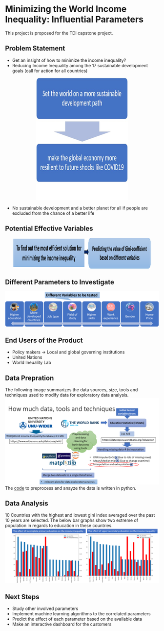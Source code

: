 # Minimizing the World Income Inequality: Influential Parameters
This project is proposed for the TDI capstone project.

## Problem Statement
* Get an insight of how to minimize the income inequality?
* Reducing Income Inequality among the 17 sustainable development goals (call for action for all countries)
<p align="center">
  <img width="300" height="400" src='/Images/flowchart_prob_stat.png'>
</p>

* No sustainable development and a better planet for all if people are excluded from the chance of a better life
## Potential Effective Variables
<p align="center">
  <img width="450" height="100" src='/Images/most_eff_sol.png'>
</p>

## Different Parameters to Investigate
![Variables to be tested](/Images/diff_var.png)

## End Users of the Product
* Policy makers &#8594; Local and global governing institutions
* United Nations
* World Ineuality Lab

## Data Prepration   
The following image summarizes the data sources, size, tools and techniques used to modify data for exploratory data analysis.
![Data Preparation](/Images/Behnoush_Golchinfar_TDI_share_ppt.png)
The [code](/WIID_May2020.ipynb) to preprocess and anayze the data is written in python.   
## Data Analysis
10 Countries with the highest and lowest gini index averaged over the past 10 years are selected. 
The below bar graphs show two extreme of population in regards to education in these countries.
![Data Analysis](/Images/data_analysis_graph.png)


## Next Steps
* Study other involved parameters
* Implement machine learning algorithms to the correlated parameters
* Predict the effect of each parameter based on the available data 
* Make an interactive dashboard for the customers
